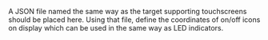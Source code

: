 A JSON file named the same way as the target supporting touchscreens should be placed here. Using that file, define the coordinates of on/off icons on display which can be used in the same way as LED indicators.
